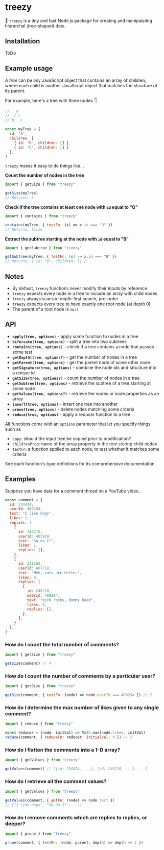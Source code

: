 # treezy
🌲 `treezy` is a tiny and fast Node.js package for creating and manipulating hierarchal (tree-shaped) data.

## Installation
ToDo

## Example usage
A _tree_ can be any JavaScript object that contains an array of children, where each child is another JavaScript object that matches the structure of its parent.

For example, here's a tree with three nodes 👇

```js
//   A
//  / \
// B   C

const myTree = {
  id: "A",
  children: [
    { id: "B", children: [] },
    { id: "C", children: [] }
  ],
}
```

`treezy` makes it easy to do things like...

**Count the number of nodes in the tree**
```js
import { getSize } from "treezy"

getSize(myTree) 
// Returns: 3
```

**Check if the tree contains at least one node with `id` equal to "Q"**
```js
import { contains } from "treezy"

contains(myTree, { testFn: (x) => x.id === "Q" }) 
// Returns: false
```

**Extract the subtree starting at the node with `id` equal to "B"**
```js
import { getSubtree } from "treezy"

getSubtree(myTree, { testFn: (x) => x.id === "B" }) 
// Returns: { id: "B", children: [] }
```

## Notes
- By default, `treezy` functions never modify their inputs by reference
- `treezy` expects every node in a tree to include an array with child nodes
- `treezy` always scans in depth-first search, pre-order
- `treezy` expects every tree to have exactly one root node (at depth 0)
- The parent of a root node is `null`

## API
- **`apply(tree, options)`** - apply some function to nodes in a tree
- **`bifurcate(tree, options)`** - split a tree into two subtrees
- **`contains(tree, options)`** - check if a tree contains a node that passes some test
- **`getDepth(tree, options?)`** - get the number of nodes in a tree
- **`getParent(tree, options)`** - get the parent node of some other node
- **`getSignature(tree, options)`** - combine the node ids and structure into a unique id
- **`getSize(tree, options?)`** - count the number of nodes in a tree
- **`getSubtree(tree, options)`** - retrieve the subtree of a tree starting at some node
- **`getValues(tree, options?)`** - retrieve the nodes or node properties as an array
- **`insert(tree, options)`** - insert one tree into another
- **`prune(tree, options)`** - delete nodes matching some criteria
- **`reduce(tree, options)`** - apply a reducer function to a tree

All functions come with an `options` parameter that let you specify things such as

- `copy`: should the input tree be copied prior to modification?
- `childrenProp`: name of the array property in the tree storing child nodes
- `testFn`: a function applied to each node, to test whether it matches some criteria

See each function's type definitions for its comprehensive documentation.

## Examples
Suppose you have data for a comment thread on a YouTube video..

```js
const comment = {
  id: 234424,
  userId: 489294,
  text: "I like dogs",
  likes: 2,
  replies: [
    {
      id: 248210,
      userId: 403928,
      text: "So do I!",
      likes: 1,
      replies: [],
    },
    {
      id: 211104,
      userId: 407718,
      text: "Meh, cats are better",
      likes: 0,
      replies: [
        {
          id: 248210,
          userId: 489294,
          text: "Kick rocks, dummy head",
          likes: 3,
          replies: [],
        },
      ],
    }
  ],
}
```

### How do I count the total number of comments?
```js
import { getSize } from "treezy"

getSize(comment) // 4
```

### How do I count the number of comments by a particular user?
```js
import { getSize } from "treezy"

getSize(comment, { testFn: (node) => node.userId === 489294 }) // 2
```

### How do I determine the max number of likes given to any single comment?
```js
import { reduce } from "treezy"

const reducer = (node, initVal) => Math.max(node.likes, initVal)
reduce(comment, { reduceFn: reducer, initialVal: 0 }) // 3
```

### How do I flatten the comments into a 1-D array?
```js
import { getValues } from "treezy"

getValues(comment) // [{id: 234424, ...}, {id: 248210, ...}, ...]
```

### How do I retrieve all the comment values?
```js
import { getValues } from "treezy"

getValues(comment, { getFn: (node) => node.text })
// ["I like dogs", "So do I!", ...]
```

### How do I remove comments which are replies to replies, or deeper?
```js
import { prune } from "treezy"

prune(comment, { testFn: (node, parent, depth) => depth >= 2 })
```